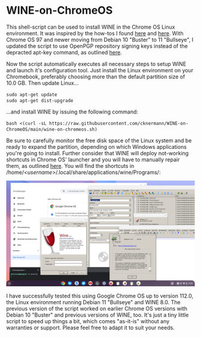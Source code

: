 # WINE-on-ChromeOS

This shell-script can be used to install WINE in the Chrome OS Linux environment. It was inspired by the how-tos I found [here](https://beebom.com/how-use-windows-10-apps-chromebook-using-wine/) and [here](https://www.linuxmadesimple.info/2020/07/how-to-install-wine-501-on-chromebook.html). With Chrome OS 97 and newer moving from Debian 10 "Buster" to 11 "Bullseye", I updated the script to use OpenPGP repository signing keys instead of the depracted apt-key command, as outlined [here](https://www.linuxuprising.com/2021/01/apt-key-is-deprecated-how-to-add.html).

Now the script automatically executes all necessary steps to setup WINE and launch it's configuration tool. Just install the Linux environment on your Chromebook, preferably choosing more than the default partition size of 10.0 GB. Then update Linux...

```
sudo apt-get update
sudo apt-get dist-upgrade
```

...and install WINE by issuing the following command:

```
bash <(curl -sL https://raw.githubusercontent.com/cknermann/WINE-on-ChromeOS/main/wine-on-chromeos.sh)
```

Be sure to carefully monitor the free disk space of the Linux system and be ready to expand the partition, depending on which Windows applications you're going to install. Further consider that WINE will deploy not-working shortcuts in Chrome OS' launcher and you will have to manually repair them, as outlined [here](https://beebom.com/how-use-windows-10-apps-chromebook-using-wine/). You will find the shortcuts in /home/*\<username\>*/.local/share/applications/wine/Programs/:

![WINE](media/wine.png)

I have successfully tested this using Google Chrome OS up to version 112.0, the Linux environment running Debian 11 "Bullseye" and WINE 8.0. The previous version of the script worked on earlier Chrome OS versions with Debian 10 "Buster" and previous versions of WINE, too. It's just a tiny little script to speed up things a bit, which comes "as-it-is" without any warranties or support. Please feel free to adapt it to suit your needs.